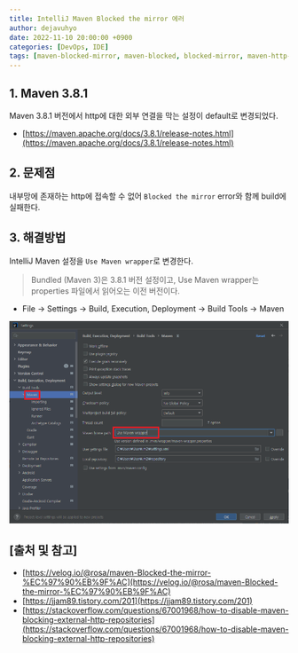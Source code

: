 ```yaml
---
title: IntelliJ Maven Blocked the mirror 에러
author: dejavuhyo
date: 2022-11-10 20:00:00 +0900
categories: [DevOps, IDE]
tags: [maven-blocked-mirror, maven-blocked, blocked-mirror, maven-http-repositories, http-repositories-blocking, maven-381-version, maven-default-http-blocker, http-blocker, maven-blocked-mirror-에러, maven-에러]
---
```


## 1. Maven 3.8.1
Maven 3.8.1 버전에서 http에 대한 외부 연결을 막는 설정이 default로 변경되었다.

* [https://maven.apache.org/docs/3.8.1/release-notes.html](https://maven.apache.org/docs/3.8.1/release-notes.html)

## 2. 문제점
내부망에 존재하는 http에 접속할 수 없어 `Blocked the mirror` error와 함께 build에 실패한다.

## 3. 해결방법
IntelliJ Maven 설정을 `Use Maven wrapper`로 변경한다.

> Bundled (Maven 3)은 3.8.1 버전 설정이고, Use Maven wrapper는 properties 파일에서 읽어오는 이전 버전이다.

* File → Settings → Build, Execution, Deployment → Build Tools → Maven

![intellij-settings](/assets/img/2022-11-10-intellij-maven-blocked-the-mirror-error/intellij-settings.png)

## [출처 및 참고]
* [https://velog.io/@rosa/maven-Blocked-the-mirror-%EC%97%90%EB%9F%AC](https://velog.io/@rosa/maven-Blocked-the-mirror-%EC%97%90%EB%9F%AC)
* [https://jjam89.tistory.com/201](https://jjam89.tistory.com/201)
* [https://stackoverflow.com/questions/67001968/how-to-disable-maven-blocking-external-http-repositories](https://stackoverflow.com/questions/67001968/how-to-disable-maven-blocking-external-http-repositories)
